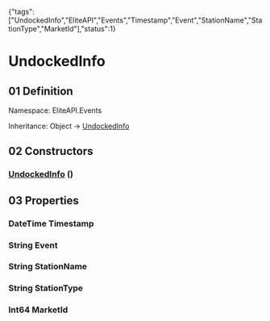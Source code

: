 {"tags":["UndockedInfo","EliteAPI","Events","Timestamp","Event","StationName","StationType","MarketId"],"status":1}

# UndockedInfo

## 01 Definition

Namespace: <span class='code'>EliteAPI.Events</span>

Inheritance: <span class='code'>Object</span> → <span class='code'>[UndockedInfo](../../EliteAPI/Events/UndockedInfo.html)</span>

## 02 Constructors

### <span class='code'>[UndockedInfo](../../EliteAPI/Events/UndockedInfo.html)</span> ()

## 03 Properties

### <span class='code'>DateTime</span> Timestamp

### <span class='code'>String</span> Event

### <span class='code'>String</span> StationName

### <span class='code'>String</span> StationType

### <span class='code'>Int64</span> MarketId

